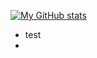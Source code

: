 [![My GitHub stats](https://github-readme-stats.vercel.app/api?username=js4ngu)](https://github.com/js4ngu/github-readme-stats)
* test
* 
